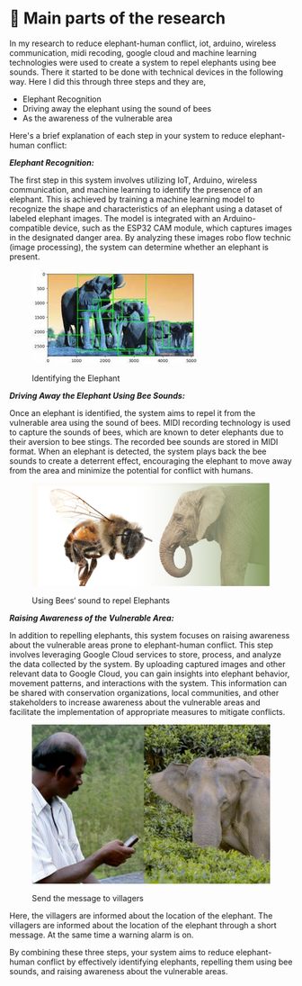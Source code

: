 # 🐘 Main parts of the research

In my research to reduce elephant-human conflict, iot, arduino, wireless communication, midi recoding, google cloud and machine learning technologies were used to create a system to repel elephants using bee sounds. There it started to be done with technical devices in the following way. Here I did this through three steps and they are,

* Elephant Recognition
* Driving away the elephant using the sound of bees
* As the awareness of the vulnerable area

Here's a brief explanation of each step in your system to reduce elephant-human conflict:

_**Elephant Recognition:**_

The first step in this system involves utilizing IoT, Arduino, wireless communication, and machine learning to identify the presence of an elephant. This is achieved by training a machine learning model to recognize the shape and characteristics of an elephant using a dataset of labeled elephant images. The model is integrated with an Arduino-compatible device, such as the ESP32 CAM module, which captures images in the designated danger area. By analyzing these images robo flow technic (image processing), the system can determine whether an elephant is present.&#x20;



<figure><img src="../../../.gitbook/assets/images (2).jfif" alt=""><figcaption><p>Identifying the Elephant</p></figcaption></figure>

_**Driving Away the Elephant Using Bee Sounds:**_

Once an elephant is identified, the system aims to repel it from the vulnerable area using the sound of bees. MIDI recording technology is used to capture the sounds of bees, which are known to deter elephants due to their aversion to bee stings. The recorded bee sounds are stored in MIDI format. When an elephant is detected, the system plays back the bee sounds to create a deterrent effect, encouraging the elephant to move away from the area and minimize the potential for conflict with humans.



<figure><img src="../../../.gitbook/assets/elephamt.png" alt=""><figcaption><p>Using Bees‘ sound to repel Elephants</p></figcaption></figure>

_**Raising Awareness of the Vulnerable Area:**_

In addition to repelling elephants, this system focuses on raising awareness about the vulnerable areas prone to elephant-human conflict. This step involves leveraging Google Cloud services to store, process, and analyze the data collected by the system. By uploading captured images and other relevant data to Google Cloud, you can gain insights into elephant behavior, movement patterns, and interactions with the system. This information can be shared with conservation organizations, local communities, and other stakeholders to increase awareness about the vulnerable areas and facilitate the implementation of appropriate measures to mitigate conflicts.



<figure><img src="../../../.gitbook/assets/00000151-ea0a-db6c-a9f9-fbfe9c5b0000_3x2.jpg" alt=""><figcaption><p>Send the message to villagers</p></figcaption></figure>

Here, the villagers are informed about the location of the elephant. The villagers are informed about the location of the elephant through a short message. At the same time a warning alarm is on.

By combining these three steps, your system aims to reduce elephant-human conflict by effectively identifying elephants, repelling them using bee sounds, and raising awareness about the vulnerable areas.
